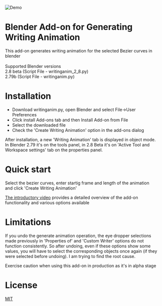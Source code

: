 ![Demo](https://github.com/Shriinivas/writinganimation/blob/master/git.gif)
# Blender Add-on for Generating Writing Animation<br>
This add-on generates writing animation for the selected Bezier curves in blender <br><br>
Supported Blender versions<br>
2.8 beta (Script File - writinganim_2_8.py) <br>
2.79b (Script File - writinganim.py) <br>

# Installation
- Download writinganim.py, open Blender and select File->User Preferences <br>
- Click install Add-ons tab and then Install Add-on from File<br>
- Select the downloaded file <br>
- Check the 'Create Writing Animation' option in the add-ons dialog <br>

After installation, a new 'Writing Animation' tab is displayed in object mode. In Blender 2.79 it's on the tools panel, in 2.8 Beta it's on 'Active Tool and Workspace settings' tab on the properties panel.

# Quick start
Select the bezier curves, enter startig frame and length of the animation and click 'Create Writing Animation'<br>

<a href=https://youtu.be/_tATQJhAkIg> The introductory video</a> provides a detailed overview of the add-on functionality and various options available

# Limitations
If you undo the generate animation operation, the eye dropper selections made previously in 'Properties of' and 'Custom Writer'  options do not function consistently. So after undoing, even if these options show some values, you will have to select the corresponding objects once again (if they were selected before undoing). I am trying to find the root cause.<br>

Exercise caution when using this add-on in production as it's in alpha stage<br>

# License
<a href=https://github.com/Shriinivas/writinganimation/blob/master/LICENSE>MIT</a>
